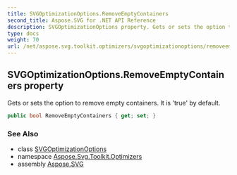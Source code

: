 ```yaml
---
title: SVGOptimizationOptions.RemoveEmptyContainers
second_title: Aspose.SVG for .NET API Reference
description: SVGOptimizationOptions property. Gets or sets the option to remove empty containers. It is true by default
type: docs
weight: 70
url: /net/aspose.svg.toolkit.optimizers/svgoptimizationoptions/removeemptycontainers/
---
```

## SVGOptimizationOptions.RemoveEmptyContainers property

Gets or sets the option to remove empty containers. It is 'true' by default.

```csharp
public bool RemoveEmptyContainers { get; set; }
```

### See Also

* class [SVGOptimizationOptions](../)
* namespace [Aspose.Svg.Toolkit.Optimizers](../../../aspose.svg.toolkit.optimizers/)
* assembly [Aspose.SVG](../../../)
